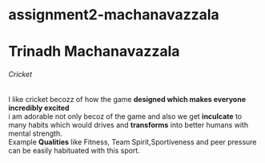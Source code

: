 # assignment2-machanavazzala
# Trinadh Machanavazzala
###### Cricket

 I like cricket becozz of how the game **designed which makes everyone incredibly excited** <br>
 i am adorable not only becoz of the game and also we get **inculcate** to many habits which would drives and **transforms** into better humans with mental strength.<br>
 Example **Qualities** like Fitness, Team Spirit,Sportiveness and peer pressure can be easily habituated with this sport.


